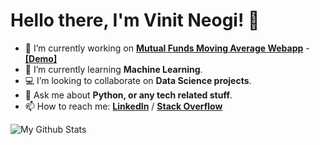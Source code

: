 # Hello there, I'm Vinit Neogi! 👋



- 🔭 I’m currently working on [**Mutual Funds Moving Average Webapp**](https://github.com/vneogi199/Mutual-Funds-Moving-Average-Webapp) - [**[Demo]**](https://mutual-funds-moving-avg-webapp.herokuapp.com/)
- 🌱 I’m currently learning **Machine Learning**.
- 💻 I’m looking to collaborate on **Data Science projects**.
- 💬 Ask me about **Python, or any tech related stuff**.
- 📫 How to reach me: [**LinkedIn**](https://www.linkedin.com/in/vneogi199/) / [**Stack Overflow**](https://stackoverflow.com/users/6341757/vinit-neogi?tab=profile)

![My Github Stats](https://github-readme-stats.vercel.app/api?username=vneogi199&&show_icons=true&title_color=ffffff&icon_color=ffffff&text_color=ffffff&bg_color=000000)
